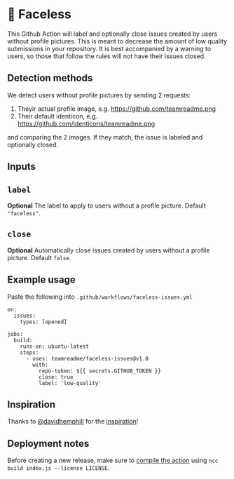 # 🙈 Faceless

This Github Action will label and optionally close issues created by users without profile pictures. This is meant to decrease the amount of low quality submissions in your repository. It is best accompanied by a warning to users, so those that follow the rules will not have their issues closed.

## Detection methods
We detect users without profile pictures by sending 2 requests:
1) Theyir actual profile image, e.g. https://github.com/teamreadme.png
2) Their default identicon, e.g. https://github.com/identicons/teamreadme.png

and comparing the 2 images. If they match, the issue is labeled and optionally closed.

## Inputs

## `label`

**Optional** The label to apply to users without a profile picture. Default `"faceless"`.


## `close`

**Optional** Automatically close issues created by users without a profile picture. Default `false`.

## Example usage
Paste the following into `.github/workflows/faceless-issues.yml`
```
on:
  issues:
    types: [opened]

jobs:
  build:
    runs-on: ubuntu-latest
    steps:
      - uses: teamreadme/faceless-issues@v1.0
        with:
          repo-token: ${{ secrets.GITHUB_TOKEN }}
          close: true
          label: 'low-quality'
```

## Inspiration
Thanks to [@davidhemphill](https://twitter.com/davidhemphill) for the [inspiration](https://twitter.com/davidhemphill/status/1534384939449425920)!

## Deployment notes

Before creating a new release, make sure to [compile the action](https://docs.github.com/en/actions/creating-actions/creating-a-javascript-action#commit-tag-and-push-your-action-to-github) using `ncc build index.js --license LICENSE`.
